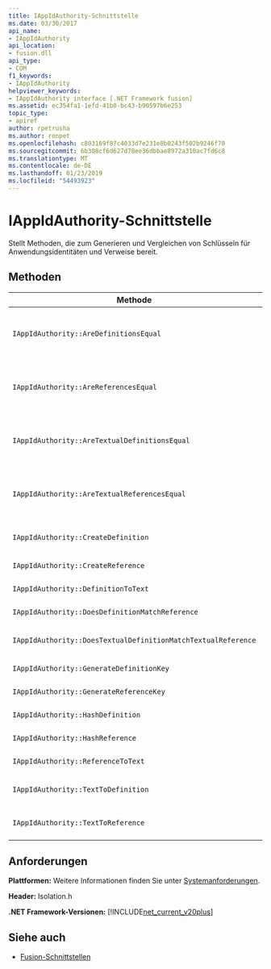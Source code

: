 ```yaml
---
title: IAppIdAuthority-Schnittstelle
ms.date: 03/30/2017
api_name:
- IAppIdAuthority
api_location:
- fusion.dll
api_type:
- COM
f1_keywords:
- IAppIdAuthority
helpviewer_keywords:
- IAppIdAuthority interface [.NET Framework fusion]
ms.assetid: ec354fa1-1efd-41b0-bc43-b90597b6e253
topic_type:
- apiref
author: rpetrusha
ms.author: ronpet
ms.openlocfilehash: c803169f87c4033d7e231e8b0243f502b9246f70
ms.sourcegitcommit: 6b308cf6d627d78ee36dbbae8972a310ac7fd6c8
ms.translationtype: MT
ms.contentlocale: de-DE
ms.lasthandoff: 01/23/2019
ms.locfileid: "54493923"
---
```

# <a name="iappidauthority-interface"></a>IAppIdAuthority-Schnittstelle
Stellt Methoden, die zum Generieren und Vergleichen von Schlüsseln für Anwendungsidentitäten und Verweise bereit.  
  
## <a name="methods"></a>Methoden  
  
|Methode|Beschreibung|  
|------------|-----------------|  
|`IAppIdAuthority::AreDefinitionsEqual`|Ruft einen Wert, der angibt, ob die beiden angegebenen [IDefinitionAppId](../../../../docs/framework/unmanaged-api/fusion/idefinitionappid-interface.md) -Instanzen gleich sind. Sie können den Flagwert IAPPIDAUTHORITY_ARE_DEFINITIONS_EQUAL_FLAG_IGNORE_VERSION übergeben, damit ihre jeweiligen Versionsinformationen ignorieren übergeben.|  
|`IAppIdAuthority::AreReferencesEqual`|Ruft einen Wert, der angibt, ob die beiden angegebenen [IReferenceAppId](../../../../docs/framework/unmanaged-api/fusion/ireferenceappid-interface.md) -Instanzen gleich sind. Sie können den Flagwert IAPPIDAUTHORITY_ARE_REFERENCES_EQUAL_FLAG_IGNORE_VERSION übergeben, damit ihre jeweiligen Versionsinformationen ignorieren übergeben.|  
|`IAppIdAuthority::AreTextualDefinitionsEqual`|Ruft einen Wert, der angibt, ob die beiden Definitionen für die angegebene Zeichenfolge gleich sind. Sie können den Flagwert IAPPIDAUTHORITY_ARE_DEFINITIONS_EQUAL_FLAG_IGNORE_VERSION übergeben, damit ihre jeweiligen Versionsinformationen ignorieren übergeben.|  
|`IAppIdAuthority::AreTextualReferencesEqual`|Ruft einen Wert, der angibt, ob die beiden Verweise für die angegebene Zeichenfolge gleich sind. Sie können den Flagwert IAPPIDAUTHORITY_ARE_REFERENCES_EQUAL_FLAG_IGNORE_VERSION übergeben, damit ihre jeweiligen Versionsinformationen ignorieren übergeben.|  
|`IAppIdAuthority::CreateDefinition`|Ruft einen Schnittstellenzeiger auf einem neu generierten `IDefinitionAppId` -Instanz, die die Assembly im aktuellen Bereich darstellt.|  
|`IAppIdAuthority::CreateReference`|Ruft einen Schnittstellenzeiger zu einer neu erstellten `IReferenceAppId` , die die Assembly im aktuellen Bereich darstellt.|  
|`IAppIdAuthority::DefinitionToText`|Ruft eine Zeichenfolgenversion des angegebenen `IDefinitionAppId`, mit den Werten des angegebenen Flags.|  
|`IAppIdAuthority::DoesDefinitionMatchReference`|Ruft einen Wert, der angibt, ob das angegebene `IDefinitionAppId` und `IReferenceAppId` dieselbe Assembly darstellen.|  
|`IAppIdAuthority::DoesTextualDefinitionMatchTextualReference`|Ruft einen Wert, der angibt, ob die angegebenen parameterdefinitions-Zeichenfolge und die Verweiszeichenfolge wird die gleiche Assembly darstellen.|  
|`IAppIdAuthority::GenerateDefinitionKey`|Ruft einen Zeichenfolgenschlüssel, der dem angegebenen darstellt `IDefinitionAppId` Instanz.|  
|`IAppIdAuthority::GenerateReferenceKey`|Ruft einen Zeichenfolgenschlüssel, der dem angegebenen darstellt `IReferenceAppId` Instanz.|  
|`IAppIdAuthority::HashDefinition`|Ruft einen Hash-Schlüssel für den angegebenen `IDefinitionAppId` Instanz.|  
|`IAppIdAuthority::HashReference`|Ruft einen Hash-Schlüssel für den angegebenen `IReferenceAppId` Instanz.|  
|`IAppIdAuthority::ReferenceToText`|Ruft eine Zeichenfolgenversion des angegebenen `IReferenceAppId`, mit den Werten des angegebenen Flags.|  
|`IAppIdAuthority::TextToDefinition`|Ruft einen Schnittstellenzeiger auf ein `IDefinitionAppId` -Instanz, die die Assembly verwiesen wird, durch den Schlüssel für die angegebene Zeichenfolge darstellt.|  
|`IAppIdAuthority::TextToReference`|Ruft einen Schnittstellenzeiger auf ein `IReferenceAppId` -Instanz, die die Assembly verwiesen wird, durch den Schlüssel für die angegebene Zeichenfolge darstellt.|  
  
## <a name="requirements"></a>Anforderungen  
 **Plattformen:** Weitere Informationen finden Sie unter [Systemanforderungen](../../../../docs/framework/get-started/system-requirements.md).  
  
 **Header:** Isolation.h  
  
 **.NET Framework-Versionen:** [!INCLUDE[net_current_v20plus](../../../../includes/net-current-v20plus-md.md)]  
  
## <a name="see-also"></a>Siehe auch
- [Fusion-Schnittstellen](../../../../docs/framework/unmanaged-api/fusion/fusion-interfaces.md)

